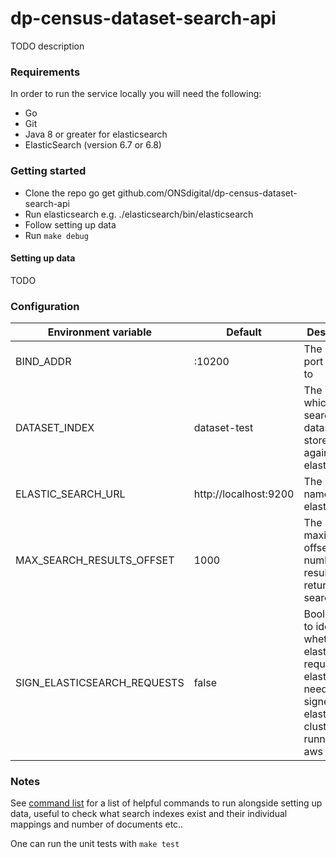 # dp-census-dataset-search-api

TODO description

### Requirements

In order to run the service locally you will need the following:

- Go
- Git
- Java 8 or greater for elasticsearch
- ElasticSearch (version 6.7 or 6.8)

### Getting started

- Clone the repo go get github.com/ONSdigital/dp-census-dataset-search-api
- Run elasticsearch e.g. ./elasticsearch<version>/bin/elasticsearch
- Follow setting up data
- Run `make debug`

#### Setting up data

TODO

### Configuration

| Environment variable        | Default               | Description
| --------------------------- | --------------------- | -----------
| BIND_ADDR                   | :10200                | The host and port to bind to |
| DATASET_INDEX               | dataset-test          | The index in which the search datasets are stored against in elasticsearch |
| ELASTIC_SEARCH_URL          | http://localhost:9200 | The host name for elasticsearch |
| MAX_SEARCH_RESULTS_OFFSET   | 1000                  | The maximum offset for the number of results returned by search query |
| SIGN_ELASTICSEARCH_REQUESTS | false                 | Boolean flag to identify whether elasticsearch requests via elastic API need to be signed if elasticsearch cluster is running in aws |

### Notes

See [command list](COMMANDS.md) for a list of helpful commands to run alongside setting up data, useful to check what search indexes exist and their individual mappings and number of documents etc..

One can run the unit tests with `make test`
